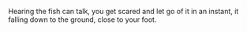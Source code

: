 Hearing the fish can talk, you get scared and let go of it in an instant,
it falling down to the ground, close to your foot.
